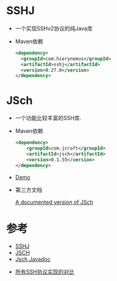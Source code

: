 # SSHJ

* 一个实现SSHv2协议的纯Java库

* Maven依赖

  ```xml
  <dependency>
    <groupId>com.hierynomus</groupId>
    <artifactId>sshj</artifactId>
    <version>0.27.0</version>
  </dependency>
  ```

# JSch

* 一个功能比较丰富的SSH库.

* Maven依赖

  ```xml
  <dependency>
      <groupId>com.jcraft</groupId>
      <artifactId>jsch</artifactId>
      <version>0.1.55</version>
  </dependency>
  ```

* [Demo](http://www.jcraft.com/jsch/examples/)

* 第三方文档

  [A documented version of JSch](http://epaul.github.io/jsch-documentation/)

# 参考

- [SSHJ](https://github.com/hierynomus/sshj)
- [JSCH](http://www.jcraft.com/jsch/)
- [Jsch Javadoc](http://epaul.github.io/jsch-documentation/javadoc/)

* [所有SSH协议实现的对比](https://ssh-comparison.quendi.de/comparison/cipher.html)

